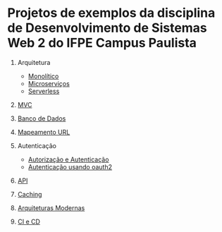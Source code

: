 # Projetos de exemplos da disciplina de Desenvolvimento de Sistemas Web 2 do IFPE Campus Paulista


1. Arquitetura    
    - [Monolítico](https://github.com/rodrigoclira/devweb2/tree/main/arquitetura/monolitico)
    - [Microserviços](https://github.com/rodrigoclira/devweb2/tree/main/arquitetura/microservicos)
    - [Serverless](https://github.com/rodrigoclira/devweb2/tree/main/arquitetura/serverless)

2. [MVC](https://github.com/rodrigoclira/devweb2/tree/main/mvc)

3. [Banco de Dados](https://github.com/rodrigoclira/devweb2/tree/main/database)

4. [Mapeamento URL](https://github.com/rodrigoclira/devweb2/tree/main/mapeamento-url)

6. Autenticação
    - [Autorização e Autenticação](https://github.com/rodrigoclira/devweb2/tree/main/autenticacao)
    - [Autenticação usando oauth2](https://github.com/rodrigoclira/devweb2/tree/main/autenticacao-social)

7. [API](https://github.com/rodrigoclira/devweb2/tree/main/api)

8. [Caching](https://github.com/rodrigoclira/devweb2/tree/main/caching)

9. [Arquiteturas Modernas]()

11. [CI e CD]()
